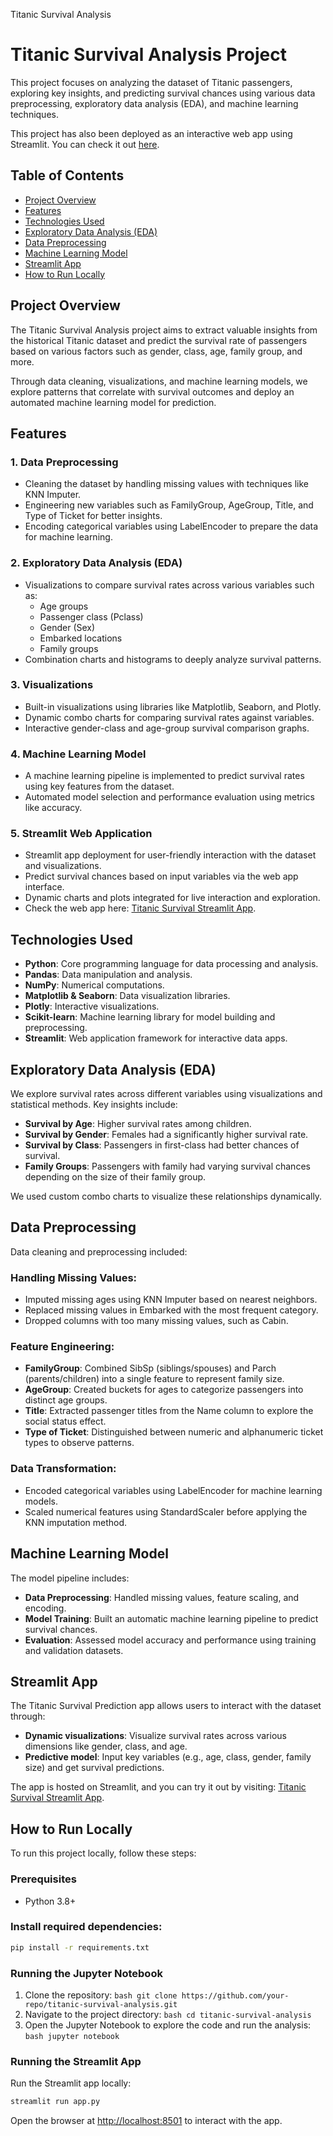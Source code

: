 Titanic Survival Analysis
# Titanic Survival Analysis Project

This project focuses on analyzing the dataset of Titanic passengers, exploring key insights, and predicting survival chances using various data preprocessing, exploratory data analysis (EDA), and machine learning techniques.

This project has also been deployed as an interactive web app using Streamlit. You can check it out [here](#).

## Table of Contents
- [Project Overview](#project-overview)
- [Features](#features)
- [Technologies Used](#technologies-used)
- [Exploratory Data Analysis (EDA)](#exploratory-data-analysis-eda)
- [Data Preprocessing](#data-preprocessing)
- [Machine Learning Model](#machine-learning-model)
- [Streamlit App](#streamlit-app)
- [How to Run Locally](#how-to-run-locally)

## Project Overview
The Titanic Survival Analysis project aims to extract valuable insights from the historical Titanic dataset and predict the survival rate of passengers based on various factors such as gender, class, age, family group, and more.

Through data cleaning, visualizations, and machine learning models, we explore patterns that correlate with survival outcomes and deploy an automated machine learning model for prediction.

## Features
### 1. Data Preprocessing
- Cleaning the dataset by handling missing values with techniques like KNN Imputer.
- Engineering new variables such as FamilyGroup, AgeGroup, Title, and Type of Ticket for better insights.
- Encoding categorical variables using LabelEncoder to prepare the data for machine learning.

### 2. Exploratory Data Analysis (EDA)
- Visualizations to compare survival rates across various variables such as:
    - Age groups
    - Passenger class (Pclass)
    - Gender (Sex)
    - Embarked locations
    - Family groups
- Combination charts and histograms to deeply analyze survival patterns.

### 3. Visualizations
- Built-in visualizations using libraries like Matplotlib, Seaborn, and Plotly.
- Dynamic combo charts for comparing survival rates against variables.
- Interactive gender-class and age-group survival comparison graphs.

### 4. Machine Learning Model
- A machine learning pipeline is implemented to predict survival rates using key features from the dataset.
- Automated model selection and performance evaluation using metrics like accuracy.

### 5. Streamlit Web Application
- Streamlit app deployment for user-friendly interaction with the dataset and visualizations.
- Predict survival chances based on input variables via the web app interface.
- Dynamic charts and plots integrated for live interaction and exploration.
- Check the web app here: [Titanic Survival Streamlit App](#).

## Technologies Used
- **Python**: Core programming language for data processing and analysis.
- **Pandas**: Data manipulation and analysis.
- **NumPy**: Numerical computations.
- **Matplotlib & Seaborn**: Data visualization libraries.
- **Plotly**: Interactive visualizations.
- **Scikit-learn**: Machine learning library for model building and preprocessing.
- **Streamlit**: Web application framework for interactive data apps.

## Exploratory Data Analysis (EDA)
We explore survival rates across different variables using visualizations and statistical methods. Key insights include:
- **Survival by Age**: Higher survival rates among children.
- **Survival by Gender**: Females had a significantly higher survival rate.
- **Survival by Class**: Passengers in first-class had better chances of survival.
- **Family Groups**: Passengers with family had varying survival chances depending on the size of their family group.

We used custom combo charts to visualize these relationships dynamically.

## Data Preprocessing
Data cleaning and preprocessing included:

### Handling Missing Values:
- Imputed missing ages using KNN Imputer based on nearest neighbors.
- Replaced missing values in Embarked with the most frequent category.
- Dropped columns with too many missing values, such as Cabin.

### Feature Engineering:
- **FamilyGroup**: Combined SibSp (siblings/spouses) and Parch (parents/children) into a single feature to represent family size.
- **AgeGroup**: Created buckets for ages to categorize passengers into distinct age groups.
- **Title**: Extracted passenger titles from the Name column to explore the social status effect.
- **Type of Ticket**: Distinguished between numeric and alphanumeric ticket types to observe patterns.

### Data Transformation:
- Encoded categorical variables using LabelEncoder for machine learning models.
- Scaled numerical features using StandardScaler before applying the KNN imputation method.

## Machine Learning Model
The model pipeline includes:
- **Data Preprocessing**: Handled missing values, feature scaling, and encoding.
- **Model Training**: Built an automatic machine learning pipeline to predict survival chances.
- **Evaluation**: Assessed model accuracy and performance using training and validation datasets.

## Streamlit App
The Titanic Survival Prediction app allows users to interact with the dataset through:
- **Dynamic visualizations**: Visualize survival rates across various dimensions like gender, class, and age.
- **Predictive model**: Input key variables (e.g., age, class, gender, family size) and get survival predictions.

The app is hosted on Streamlit, and you can try it out by visiting: [Titanic Survival Streamlit App](#).

## How to Run Locally
To run this project locally, follow these steps:

### Prerequisites
- Python 3.8+

### Install required dependencies:
```bash
pip install -r requirements.txt
```

### Running the Jupyter Notebook
1. Clone the repository:
        ```bash
        git clone https://github.com/your-repo/titanic-survival-analysis.git
        ```
2. Navigate to the project directory:
        ```bash
        cd titanic-survival-analysis
        ```
3. Open the Jupyter Notebook to explore the code and run the analysis:
        ```bash
        jupyter notebook
        ```

### Running the Streamlit App
Run the Streamlit app locally:
```bash
streamlit run app.py
```
Open the browser at [http://localhost:8501](http://localhost:8501) to interact with the app.

